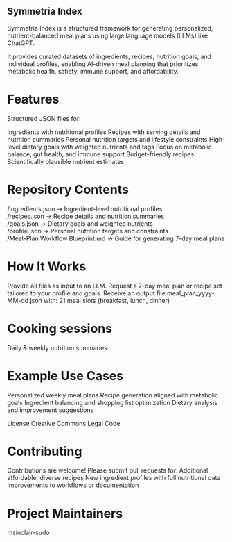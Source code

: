 ##  Symmetria Index
Symmetria Index is a structured framework for generating personalized, nutrient-balanced meal plans using large language models (LLMs) like ChatGPT.

It provides curated datasets of ingredients, recipes, nutrition goals, and individual profiles, enabling AI-driven meal planning that prioritizes metabolic health, satiety, immune support, and affordability.

# Features
 Structured JSON files for:

Ingredients with nutritional profiles
Recipes with serving details and nutrition summaries
Personal nutrition targets and lifestyle constraints
High-level dietary goals with weighted nutrients and tags
 Focus on metabolic balance, gut health, and immune support
 Budget-friendly recipes
 Scientifically plausible nutrient estimates

# Repository Contents
/ingredients.json                 → Ingredient-level nutritional profiles  
/recipes.json                     → Recipe details and nutrition summaries  
/goals.json                       → Dietary goals and weighted nutrients  
/profile.json                     → Personal nutrition targets and constraints  
/Meal-Plan Workflow Blueprint.md  → Guide for generating 7-day meal plans

# How It Works
Provide all files as input to an LLM.
Request a 7-day meal plan or recipe set tailored to your profile and goals.
Receive an output file meal_plan_yyyy-MM-dd.json with:
21 meal slots (breakfast, lunch, dinner)

# Cooking sessions
Daily & weekly nutrition summaries

# Example Use Cases
Personalized weekly meal plans
Recipe generation aligned with metabolic goals
Ingredient balancing and shopping list optimization
Dietary analysis and improvement suggestions

License
Creative Commons Legal Code

# Contributing
Contributions are welcome! Please submit pull requests for:
Additional affordable, diverse recipes
New ingredient profiles with full nutritional data
Improvements to workflows or documentation

# Project Maintainers
msinclair-sudo
